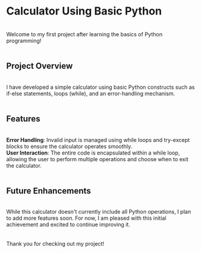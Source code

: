 # Calculator Using Basic Python
<br>
Welcome to my first project after learning the basics of Python programming!
<br>
<br>
<h2>Project Overview</h2>
<br>
I have developed a simple calculator using basic Python constructs such as if-else statements, loops (while), and an error-handling mechanism.
<br>
<br>
<h2>Features</h2>
<br>
<b>Error Handling</b>: Invalid input is managed using while loops and try-except blocks to ensure the calculator operates smoothly.
<br>
<b>User Interaction</b>: The entire code is encapsulated within a while loop, allowing the user to perform multiple operations and choose when to exit the calculator.
<br>
<br>
<h2>Future Enhancements</h2>
<br>
While this calculator doesn't currently include all Python operations, I plan to add more features soon. For now, I am pleased with this initial achievement and excited to continue improving it.
<br>
<br>
<br>
Thank you for checking out my project!
